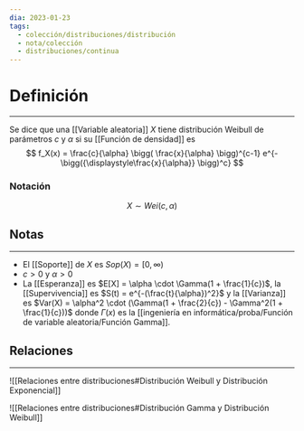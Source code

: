 ```yaml
---
dia: 2023-01-23
tags:
  - colección/distribuciones/distribución
  - nota/colección
  - distribuciones/continua
---
```

# Definición
---
Se dice que una [[Variable aleatoria]] $X$ tiene distribución Weibull de parámetros $c$ y $\alpha$ si su [[Función de densidad]] es $$ f_X(x) = \frac{c}{\alpha} \bigg( \frac{x}{\alpha} \bigg)^{c-1} e^{-\bigg({\displaystyle\frac{x}{\alpha}} \bigg)^c} $$
### Notación
$$ X \sim Wei(c, \alpha) $$

## Notas
---
* El [[Soporte]] de $X$ es $Sop(X) = [0, \infty)$ 
* $c > 0$ y $\alpha > 0$
* La [[Esperanza]] es $E[X] = \alpha \cdot \Gamma(1 + \frac{1}{c})$, la [[Supervivencia]] es $S(t) = e^{-(\frac{t}{\alpha})^2}$ y la [[Varianza]] es $Var(X) = \alpha^2 \cdot (\Gamma(1 + \frac{2}{c}) - \Gamma^2(1 + \frac{1}{c}))$ donde $\Gamma(x)$ es la [[ingeniería en informática/proba/Función de variable aleatoria/Función Gamma]].


## Relaciones
---
![[Relaciones entre distribuciones#Distribución Weibull y Distribución Exponencial]]

![[Relaciones entre distribuciones#Distribución Gamma y Distribución Weibull]]